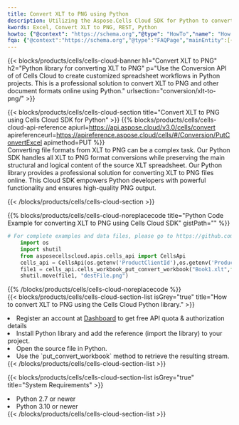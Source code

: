 ```yaml
---
title: Convert XLT to PNG using Python 
description: Utilizing the Aspose.Cells Cloud SDK for Python to convert a XLT format file to a PNG format file. 
kwords: Excel, Convert XLT to PNG, REST, Python
howto: {"@context": "https://schema.org","@type": "HowTo","name": "How to convert XLT to PNG using the Cells Cloud Python library.","description": "How to convert XLT to PNG using the Cells Cloud Python library.","image": {"@type": "ImageObject"},"url": "/python/conversion/xlt-to-png/","step": [{ "@type": "HowToStep","name": "How to convert XLT to PNG using the Cells Cloud Python library. step 1", "image": {"@type": "ImageObject",},"url": "/python/conversion/xlt-to-png/","text": "Register an account at <a href='https://dashboard.aspose.cloud/'>Dashboard</a> to get free API quota & authorization details",},{ "@type": "HowToStep","name": "How to convert XLT to PNG using the Cells Cloud Python library. step 1", "image": {"@type": "ImageObject",},"url": "/python/conversion/xlt-to-png/","text": "Install Python library and add the reference (import the library) to your project.",},{ "@type": "HowToStep","name": "How to convert XLT to PNG using the Cells Cloud Python library. step 1", "image": {"@type": "ImageObject",},"url": "/python/conversion/xlt-to-png/","text": "Open the source file in Python.",},{ "@type": "HowToStep","name": "How to convert XLT to PNG using the Cells Cloud Python library. step 1", "image": {"@type": "ImageObject",},"url": "/python/conversion/xlt-to-png/","text": "Use the `put_convert_workbook` method to retrieve the resulting stream.",}, ],"supply": {"@type": "HowToSupply","name": "document"},"tool": [{"@type": "HowToTool","name": "PyCharm, Visual Studio Code, Sublime, Eclipse"},{"@type": "HowToTool","name": "Aspose Cells"}],"totalTime": "PT6M"}
fqa: {"@context":"https://schema.org","@type":"FAQPage","mainEntity":[{"@type":"Question","name":"Why convert file formats in C# using REST API?","acceptedAnswer":{"@type":"Answer","text":"Documents are encoded in many ways, and some files may be incompatible with the software you use. To open and read such files, just convert them to appropriate file formats.<br/><ol><li>Install .NET SDK and add the reference (import the library) to your project.</li><li>Open the source file in C# using REST API.</li><li>Call the PutConvertWorkbookRequest() method, passing an output filename with required extension.</li><li>Get the result of conversion as a separate file.</li></ol>"}},{"@type":"Question","name":"What file formats can I convert with your C# library?","acceptedAnswer":{"@type":"Answer","text":"We support a variety of file formats for conversion using .NET library, including XLSX, Excel, xls , PDF, CSV, HTML, Markdown, XML, PNG, JPG, TIFF, Json, TXT and many more."}},{"@type":"Question","name":"What is the maximum allowed file size for conversion using this .NET library?","acceptedAnswer":{"@type":"Answer","text":"There are no file size limits for format conversions using .NET library."}}]}
---
```



{{< blocks/products/cells/cells-cloud-banner h1="Convert XLT to PNG" h2="Python library for converting XLT to PNG" p="Use the Conversion API of of Cells Cloud to create customized spreadsheet workflows in Python projects. This is a professional solution to convert XLT to PNG and other document formats online using Python." urlsection="conversion/xlt-to-png/" >}}

{{< blocks/products/cells/cells-cloud-section  title="Convert XLT to PNG using Cells Cloud SDK for Python" >}}
{{% blocks/products/cells/cells-cloud-api-reference  apiurl=https://api.aspose.cloud/v3.0/cells/convert  apireferenceurl=https://apireference.aspose.cloud/cells/#/Conversion/PutConvertExcel  apimethod=PUT %}}
<br/>
Converting file formats from XLT to PNG can be a complex task. Our Python SDK handles all XLT to PNG format conversions while preserving the main structural and logical content of the source XLT spreadsheet. Our Python library provides a professional solution for converting XLT to PNG files online. This Cloud SDK empowers Python developers with powerful functionality and ensures high-quality PNG output.

{{< /blocks/products/cells/cells-cloud-section >}}

{{% blocks/products/cells/cells-cloud-noreplacecode title="Python Code Example for converting XLT to PNG using Cells Cloud SDK" gistPath="" %}}
 
```python
# For complete examples and data files, please go to https://github.com/aspose-cells-cloud/aspose-cells-cloud-python/
    import os
    import shutil
    from asposecellscloud.apis.cells_api import CellsApi
    cells_api = CellsApi(os.getenv('ProductClientId'),os.getenv('ProductClientSecret'))
    file1 = cells_api.cells_workbook_put_convert_workbook("Book1.xlt",format="png")
    shutil.move(file1, "destFile.png")     
```
 
{{% /blocks/products/cells/cells-cloud-noreplacecode  %}}
<br/>
{{< blocks/products/cells/cells-cloud-section-list isGrey="true"  title="How to convert XLT to PNG using the Cells Cloud Python library." >}}
<li>Register an account at <a href="https://dashboard.aspose.cloud/">Dashboard</a> to get free API quota & authorization details</li>
<li>Install Python library and add the reference (import the library) to your project.</li>
<li>Open the source file in Python.</li>
<li>Use the `put_convert_workbook` method to retrieve the resulting stream.</li>
{{< /blocks/products/cells/cells-cloud-section-list >}}

{{< blocks/products/cells/cells-cloud-section-list isGrey="true"  title="System Requirements" >}}
<li>Python 2.7 or newer</li>
<li>Python 3.10 or newer</li>
{{< /blocks/products/cells/cells-cloud-section-list >}}
